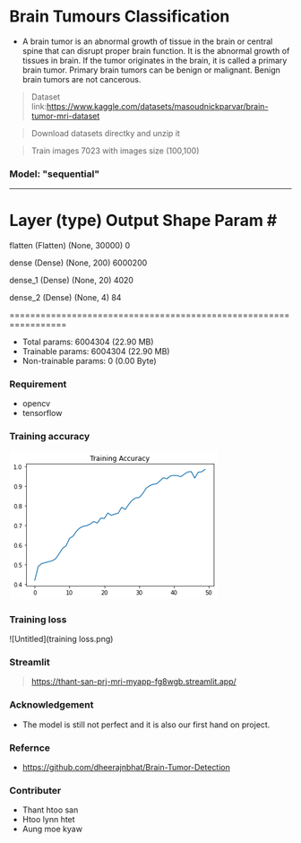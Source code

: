 # Brain Tumours Classification
- A brain tumor is an abnormal growth of tissue in the brain or central spine that can disrupt proper brain function. It is the abnormal growth of tissues in brain. If the        tumor originates in the brain, it is called a primary brain tumor. Primary brain tumors can be benign or malignant. Benign brain tumors are not cancerous.
>Dataset link:https://www.kaggle.com/datasets/masoudnickparvar/brain-tumor-mri-dataset

>Download datasets directky and unzip it

>Train images 7023 with images size (100,100)
### Model: "sequential"
_________________________________________________________________
 Layer (type)                Output Shape              Param #   
=================================================================
 flatten (Flatten)           (None, 30000)             0         
                                                                 
 dense (Dense)               (None, 200)               6000200   
                                                                 
 dense_1 (Dense)             (None, 20)                4020      
                                                                 
 dense_2 (Dense)             (None, 4)                 84        
                                                                 
=================================================================
- Total params: 6004304 (22.90 MB)
- Trainable params: 6004304 (22.90 MB)
- Non-trainable params: 0 (0.00 Byte)
### Requirement
- opencv
- tensorflow
### Training accuracy
![Untitled](Untitled.png)
### Training loss
![Untitled](training loss.png)

### Streamlit
>https://thant-san-prj-mri-myapp-fg8wgb.streamlit.app/
### Acknowledgement
- The model is still not perfect and it is also our first hand on project.
### Refernce
- https://github.com/dheerajnbhat/Brain-Tumor-Detection
### Contributer
- Thant htoo san
- Htoo lynn htet
- Aung moe kyaw
